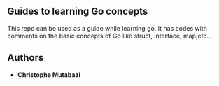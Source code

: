 ## Guides to learning Go concepts

This repo can be used as a guide while learning go. It has codes with comments on the basic concepts of Go like struct, interface, map,etc...

## Authors

* **Christophe Mutabazi**
